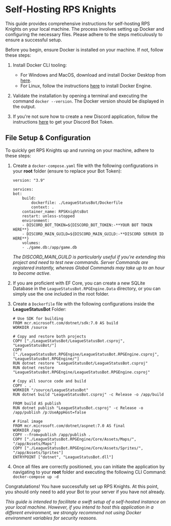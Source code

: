 # Self-Hosting RPS Knights
This guide provides comprehensive instructions for self-hosting RPS Knights on your local machine. The process involves setting up Docker and configuring the necessary files. Please adhere to the steps meticulously to ensure a successful setup.


Before you begin, ensure Docker is installed on your machine. If not, follow these steps:

1. Install Docker CLI tooling:

    - For Windows and MacOS, download and install Docker Desktop from [here](https://www.docker.com/products/docker-desktop).
    - For Linux, follow the instructions [here](https://docs.docker.com/engine/install/) to install Docker Engine.

2. Validate the installation by opening a terminal and executing the command `docker --version`. The Docker version should be displayed in the output.

3. If you're not sure how to create a new Discord application, follow the instructions [here](https://discord.com/developers/applications) to get your Discord Bot Token.

## File Setup & Configuration

To quickly get RPS Knights up and running on your machine, adhere to these steps:

1. Create a `docker-compose.yaml` file with the following configurations in your **root** folder (ensure to replace your Bot Token):

    ```
    version: "3.9"

    services:
    bot:
        build: 
            dockerfile: ./LeagueStatusBot/Dockerfile
            context: .
        container_name: RPSKnightsBot
        restart: unless-stopped
        environment:
        - DISCORD_BOT_TOKEN=${DISCORD_BOT_TOKEN:-**YOUR BOT TOKEN HERE**}
        - DISCORD_MAIN_GUILD=${DISCORD_MAIN_GUILD:-**DISCORD SERVER ID HERE**}
        volumes:
        - ./game.db:/app/game.db
    ```
    *The DISCORD_MAIN_GUILD is particularly useful if you're extending this project and need to test new commands. Server Commands are registered instantly, whereas Global Commands may take up to an hour to become active.*

2. If you are proficient with EF Core, you can create a new SQLite Database in the `LeagueStatusBot.RPGEngine.Data` directory, or you can simply use the one included in the root folder.

3. Create a `Dockerfile` file with the following configurations inside the **LeagueStatusBot** Folder:

    ```
    # Use SDK for building
    FROM mcr.microsoft.com/dotnet/sdk:7.0 AS build
    WORKDIR /source

    # Copy and restore both projects
    COPY ["./LeagueStatusBot/LeagueStatusBot.csproj", "LeagueStatusBot/"]
    COPY ["./LeagueStatusBot.RPGEngine/LeagueStatusBot.RPGEngine.csproj", "LeagueStatusBot.RPGEngine/"]
    RUN dotnet restore "LeagueStatusBot/LeagueStatusBot.csproj"
    RUN dotnet restore "LeagueStatusBot.RPGEngine/LeagueStatusBot.RPGEngine.csproj"

    # Copy all source code and build
    COPY . .
    WORKDIR "/source/LeagueStatusBot"
    RUN dotnet build "LeagueStatusBot.csproj" -c Release -o /app/build

    FROM build AS publish
    RUN dotnet publish "LeagueStatusBot.csproj" -c Release -o /app/publish /p:UseAppHost=false

    # Final image
    FROM mcr.microsoft.com/dotnet/aspnet:7.0 AS final
    WORKDIR /app
    COPY --from=publish /app/publish .
    COPY ["./LeagueStatusBot.RPGEngine/Core/Assets/Maps/", "/app/Assets/Maps"]
    COPY ["./LeagueStatusBot.RPGEngine/Core/Assets/Sprites/", "/app/Assets/Sprites"]
    ENTRYPOINT ["dotnet", "LeagueStatusBot.dll"]
    ```


4. Once all files are correctly positioned, you can initiate the application by navigating to your **root** folder and executing the following CLI Command: `docker-compose up -d`

Congratulations! You have successfully set up RPS Knights. At this point, you should only need to add your Bot to your server if you have not already.

*This guide is intended to facilitate a swift setup of a self-hosted instance on your local machine. However, if you intend to host this application in a different environment, we strongly recommend not using Docker environment variables for security reasons.*
